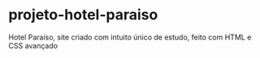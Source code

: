 # projeto-hotel-paraiso
Hotel Paraíso, site criado com intuito único de estudo, feito com HTML e CSS avançado
